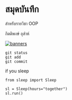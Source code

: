 


# สมุดบันทึก

สำหรับรายวิชา OOP

กิตติพงษ์ อุส่าห์

[![banners](https://github.com/axyratio/axyratio.github.io/assets/159877997/5e9cda05-f772-405b-9544-909b772fb8d4)](https://www.buymeacoffee.com/kittiphong92)

```
git status
git add
git commit
```

if you sleep

```
from sleep import Sleep

sl = Sleep(hours="together")
sl.run()
```



